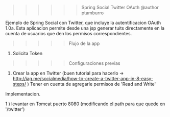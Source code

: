 
>>>>>> Spring Social Twitter OAuth
>>>>>> @author ptamburro

Ejemplo de Spring Social con Twitter, que incluye la autentificacion OAuth 1.0a.
Esta aplicacion permite desde una jsp generar tuits directamente en la cuenta de usuarios
que den los permisos correspondientes. 


>>>>> Flujo de la app

  1. Solicita Token 



 

>>>>> Configuraciones previas

1. Crear la app en Twitter
   (buen tutorial para hacerlo ->  http://iag.me/socialmedia/how-to-create-a-twitter-app-in-8-easy-steps/ ) 
   Tener en cuenta de agregarle permisos de 'Read and Write'
   








Implementacion.

1 ) levantar en Tomcat puerto 8080 (modificando el path para que quede en '/twitter')